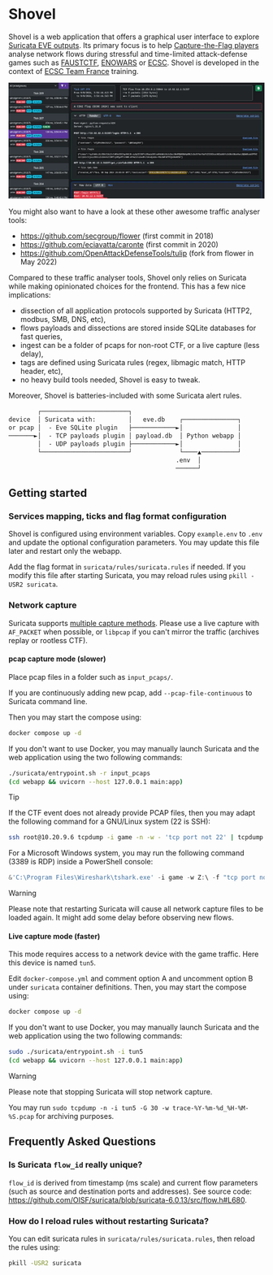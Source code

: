 # Shovel

<!--
Copyright (C) 2023-2024  ANSSI
SPDX-License-Identifier: CC0-1.0
-->

Shovel is a web application that offers a graphical user interface to explore
[Suricata EVE outputs](https://docs.suricata.io/en/suricata-7.0.1/output/eve/eve-json-output.html).
Its primary focus is to help [Capture-the-Flag players](https://en.wikipedia.org/wiki/Capture_the_flag_(cybersecurity))
analyse network flows during stressful and time-limited attack-defense games such as
[FAUSTCTF](https://faustctf.net/), [ENOWARS](https://enowars.com/) or [ECSC](https://ecsc.eu/).
Shovel is developed in the context of
[ECSC Team France](https://ctftime.org/team/159269/) training.

![Shovel during ENOWARS7](./.github/demo.webp)

You might also want to have a look at these other awesome traffic analyser tools:

  - https://github.com/secgroup/flower (first commit in 2018)
  - https://github.com/eciavatta/caronte (first commit in 2020)
  - https://github.com/OpenAttackDefenseTools/tulip (fork from flower in May 2022)

Compared to these traffic analyser tools, Shovel only relies on Suricata while
making opinionated choices for the frontend. This has a few nice implications:

  - dissection of all application protocols supported by Suricata (HTTP2, modbus, SMB, DNS, etc),
  - flows payloads and dissections are stored inside SQLite databases for fast queries,
  - ingest can be a folder of pcaps for non-root CTF, or a live capture (less delay),
  - tags are defined using Suricata rules (regex, libmagic match, HTTP header, etc),
  - no heavy build tools needed, Shovel is easy to tweak.

Moreover, Shovel is batteries-included with some Suricata alert rules.

```
        ┌────────────────────────┐
device  │ Suricata with:         │   eve.db    ┌───────────────┐
or pcap │  - Eve SQLite plugin   ├────────────►│               │
───────►│  - TCP payloads plugin │ payload.db  │ Python webapp │
        │  - UDP payloads plugin ├────────────►│               │
        └────────────────────────┘             └────▲──────────┘
                                              .env  │
                                              ──────┘
```

## Getting started

### Services mapping, ticks and flag format configuration

Shovel is configured using environment variables.
Copy `example.env` to `.env` and update the optional configuration parameters.
You may update this file later and restart only the webapp.

Add the flag format in `suricata/rules/suricata.rules` if needed.
If you modify this file after starting Suricata, you may reload rules using
`pkill -USR2 suricata`.

### Network capture

Suricata supports [multiple capture methods](https://docs.suricata.io/en/suricata-7.0.6/support-status.html#id6).
Please use a live capture with `AF_PACKET` when possible,
or `libpcap` if you can't mirror the traffic (archives replay or rootless CTF).

#### pcap capture mode (slower)

Place pcap files in a folder such as `input_pcaps/`.

If you are continuously adding new pcap, add `--pcap-file-continuous` to
Suricata command line.

Then you may start the compose using:
```bash
docker compose up -d
```

If you don't want to use Docker, you may manually launch Suricata and the web
application using the two following commands:
```bash
./suricata/entrypoint.sh -r input_pcaps
(cd webapp && uvicorn --host 127.0.0.1 main:app)
```

> [!TIP]
> If the CTF event does not already provide PCAP files, then you may adapt the
> following command for a GNU/Linux system (22 is SSH):
> ```bash
> ssh root@10.20.9.6 tcpdump -i game -n -w - 'tcp port not 22' | tcpdump -n -r - -G 30 -w input_pcaps/trace-%Y-%m-%d_%H-%M-%S.pcap
> ```
> For a Microsoft Windows system, you may run the following command (3389 is RDP) inside a PowerShell console:
> ```powershell
> &'C:\Program Files\Wireshark\tshark.exe' -i game -w Z:\ -f "tcp port not 3389" -b duration:60
> ```

> [!WARNING]
> Please note that restarting Suricata will cause all network capture files to
> be loaded again. It might add some delay before observing new flows.

#### Live capture mode (faster)

This mode requires access to a network device with the game traffic.
Here this device is named `tun5`.

Edit `docker-compose.yml` and comment option A and uncomment option B under
`suricata` container definitions.
Then, you may start the compose using:
```bash
docker compose up -d
```

If you don't want to use Docker, you may manually launch Suricata and the web
application using the two following commands:
```bash
sudo ./suricata/entrypoint.sh -i tun5
(cd webapp && uvicorn --host 127.0.0.1 main:app)
```

> [!WARNING]
> Please note that stopping Suricata will stop network capture.

You may run `sudo tcpdump -n -i tun5 -G 30 -w trace-%Y-%m-%d_%H-%M-%S.pcap` for
archiving purposes.

## Frequently Asked Questions

### Is Suricata `flow_id` really unique?

`flow_id` is derived from timestamp (ms scale) and current flow parameters (such
as source and destination ports and addresses). See source code:
<https://github.com/OISF/suricata/blob/suricata-6.0.13/src/flow.h#L680>.

### How do I reload rules without restarting Suricata?

You can edit suricata rules in `suricata/rules/suricata.rules`, then reload the rules
using:
```bash
pkill -USR2 suricata
```
